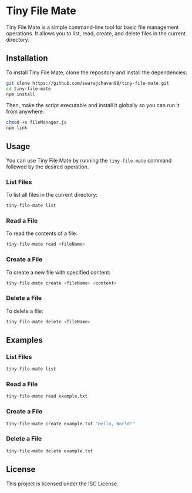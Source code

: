 # Tiny File Mate

Tiny File Mate is a simple command-line tool for basic file management operations. It allows you to list, read, create, and delete files in the current directory.

## Installation

To install Tiny File Mate, clone the repository and install the dependencies:

```sh
git clone https://github.com/swarajchavan98/tiny-file-mate.git
cd tiny-file-mate
npm install
```

Then, make the script executable and install it globally so you can run it from anywhere:

```sh
chmod +x fileManager.js
npm link
```

## Usage

You can use Tiny File Mate by running the `tiny-file-mate` command followed by the desired operation.

### List Files

To list all files in the current directory:

```sh
tiny-file-mate list
```

### Read a File

To read the contents of a file:

```sh
tiny-file-mate read <fileName>
```

### Create a File

To create a new file with specified content:

```sh
tiny-file-mate create <fileName> <content>
```

### Delete a File

To delete a file:

```sh
tiny-file-mate delete <fileName>
```

## Examples

### List Files

```sh
tiny-file-mate list
```

### Read a File

```sh
tiny-file-mate read example.txt
```

### Create a File

```sh
tiny-file-mate create example.txt "Hello, World!"
```

### Delete a File

```sh
tiny-file-mate delete example.txt
```

## License

This project is licensed under the ISC License.